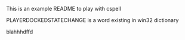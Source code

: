 This is an example README to play with cspell

PLAYERDOCKEDSTATECHANGE is a word existing in win32 dictionary

blahhhdffd